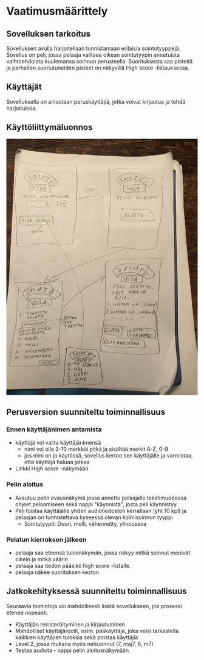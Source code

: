 # Vaatimusmäärittely

## Sovelluksen tarkoitus

Sovelluksen avulla harjoitellaan tunnistamaan erilaisia sointutyyppejä. Sovellus on peli, jossa pelaaja valitsee oikean sointutyypin annetuista vaihtoehdoista kuulemansa soinnun perusteella. Suorituksesta saa pisteitä ja parhaiten suoriutuneiden pisteet on näkyvillä High score -listauksessa.

## Käyttäjät

Sovelluksella on ainostaan peruskäyttäjiä, jotka voivat kirjautua ja tehdä harjoituksia.

## Käyttöliittymäluonnos

<img src="https://raw.githubusercontent.com/AnttiHal/ot-harjoitustyo/master/dokumentaatio/images/kayttoliittymaluonnos.png">
          

## Perusversion suunniteltu toiminnallisuus
### Ennen käyttäjänimen antamista
- käyttäjä voi valita käyttäjänimensä
  - nimi voi olla 3-10 merkkiä pitkä ja sisältää merkit A-Z, 0-9
  - jos nimi on jo käytössä, sovellus kertoo sen käyttäjälle ja varmistaa, että käyttäjä haluaa jatkaa
- Linkki High score -näkymään

### Pelin aloitus
- Avautuu pelin avausnäkymä jossa annettu pelaajalle tekstimuodossa ohjeet pelaamiseen sekä nappi "käynnistä", josta peli käynnistyy
- Peli toistaa käyttäjälle yhden audiotiedoston kerrallaan (yht 10 kpl) ja pelaajan on tunnistettava kyseessä olevan kolmisoinnun tyyppi
  - Sointutyypit: Duuri, molli, vähennetty, ylinouseva 
  
### Pelatun kierroksen jälkeen

- pelaaja saa eteensä tulosnäkymän, jossa näkyy mitkä soinnut menivät oikein ja mitkä väärin
- pelaaja saa tiedon pääsikö high score -listalle.
- pelaaja näkee suorituksen keston
 

## Jatkokehityksessä suunniteltu toiminnallisuus

Seuraavia toimintoja voi mahdollisesti lisätä sovellukseen, jos prosessi etenee nopeasti.
- Käyttäjän rekisteröityminen ja kirjautuminen
- Mahdolliset käyttäjäroolit, esim. pääkäyttäjä, joka voisi tarkastella kaikkien käyttäjien tuloksia sekä poistaa käyttäjiä
- Level 2, jossa mukana myös nelisoinnut (7, maj7, 6, m7)
- Testaa audiota - nappi pelin aloitusnäkymään


